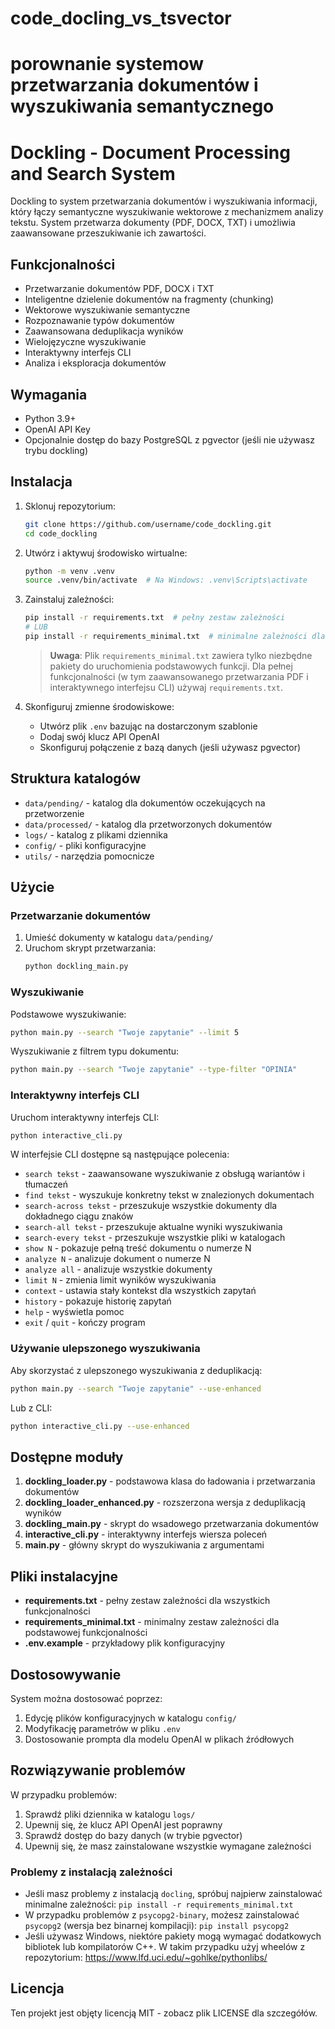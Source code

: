 # code_docling_vs_tsvector
porownanie systemow przetwarzania dokumentów i wyszukiwania semantycznego
=======
# Dockling - Document Processing and Search System

Dockling to system przetwarzania dokumentów i wyszukiwania informacji, który łączy semantyczne wyszukiwanie wektorowe z mechanizmem analizy tekstu. System przetwarza dokumenty (PDF, DOCX, TXT) i umożliwia zaawansowane przeszukiwanie ich zawartości.

## Funkcjonalności

- Przetwarzanie dokumentów PDF, DOCX i TXT
- Inteligentne dzielenie dokumentów na fragmenty (chunking)
- Wektorowe wyszukiwanie semantyczne
- Rozpoznawanie typów dokumentów
- Zaawansowana deduplikacja wyników
- Wielojęzyczne wyszukiwanie
- Interaktywny interfejs CLI
- Analiza i eksploracja dokumentów

## Wymagania

- Python 3.9+
- OpenAI API Key
- Opcjonalnie dostęp do bazy PostgreSQL z pgvector (jeśli nie używasz trybu dockling)

## Instalacja

1. Sklonuj repozytorium:
   ```bash
   git clone https://github.com/username/code_dockling.git
   cd code_dockling
   ```

2. Utwórz i aktywuj środowisko wirtualne:
   ```bash
   python -m venv .venv
   source .venv/bin/activate  # Na Windows: .venv\Scripts\activate
   ```

3. Zainstaluj zależności:
   ```bash
   pip install -r requirements.txt  # pełny zestaw zależności
   # LUB
   pip install -r requirements_minimal.txt  # minimalne zależności dla podstawowej funkcjonalności
   ```
   
   > **Uwaga**: Plik `requirements_minimal.txt` zawiera tylko niezbędne pakiety do uruchomienia podstawowych funkcji. Dla pełnej funkcjonalności (w tym zaawansowanego przetwarzania PDF i interaktywnego interfejsu CLI) używaj `requirements.txt`.

4. Skonfiguruj zmienne środowiskowe:
   - Utwórz plik `.env` bazując na dostarczonym szablonie
   - Dodaj swój klucz API OpenAI
   - Skonfiguruj połączenie z bazą danych (jeśli używasz pgvector)

## Struktura katalogów

- `data/pending/` - katalog dla dokumentów oczekujących na przetworzenie
- `data/processed/` - katalog dla przetworzonych dokumentów
- `logs/` - katalog z plikami dziennika
- `config/` - pliki konfiguracyjne
- `utils/` - narzędzia pomocnicze

## Użycie

### Przetwarzanie dokumentów

1. Umieść dokumenty w katalogu `data/pending/`
2. Uruchom skrypt przetwarzania:
   ```bash
   python dockling_main.py
   ```

### Wyszukiwanie

Podstawowe wyszukiwanie:
```bash
python main.py --search "Twoje zapytanie" --limit 5
```

Wyszukiwanie z filtrem typu dokumentu:
```bash
python main.py --search "Twoje zapytanie" --type-filter "OPINIA"
```

### Interaktywny interfejs CLI

Uruchom interaktywny interfejs CLI:
```bash
python interactive_cli.py
```

W interfejsie CLI dostępne są następujące polecenia:
- `search tekst` - zaawansowane wyszukiwanie z obsługą wariantów i tłumaczeń
- `find tekst` - wyszukuje konkretny tekst w znalezionych dokumentach
- `search-across tekst` - przeszukuje wszystkie dokumenty dla dokładnego ciągu znaków
- `search-all tekst` - przeszukuje aktualne wyniki wyszukiwania
- `search-every tekst` - przeszukuje wszystkie pliki w katalogach
- `show N` - pokazuje pełną treść dokumentu o numerze N
- `analyze N` - analizuje dokument o numerze N
- `analyze all` - analizuje wszystkie dokumenty
- `limit N` - zmienia limit wyników wyszukiwania
- `context` - ustawia stały kontekst dla wszystkich zapytań
- `history` - pokazuje historię zapytań
- `help` - wyświetla pomoc
- `exit` / `quit` - kończy program

### Używanie ulepszonego wyszukiwania

Aby skorzystać z ulepszonego wyszukiwania z deduplikacją:
```bash
python main.py --search "Twoje zapytanie" --use-enhanced
```

Lub z CLI:
```bash
python interactive_cli.py --use-enhanced
```

## Dostępne moduły

1. **dockling_loader.py** - podstawowa klasa do ładowania i przetwarzania dokumentów
2. **dockling_loader_enhanced.py** - rozszerzona wersja z deduplikacją wyników
3. **dockling_main.py** - skrypt do wsadowego przetwarzania dokumentów
4. **interactive_cli.py** - interaktywny interfejs wiersza poleceń
5. **main.py** - główny skrypt do wyszukiwania z argumentami

## Pliki instalacyjne

- **requirements.txt** - pełny zestaw zależności dla wszystkich funkcjonalności
- **requirements_minimal.txt** - minimalny zestaw zależności dla podstawowej funkcjonalności
- **.env.example** - przykładowy plik konfiguracyjny

## Dostosowywanie

System można dostosować poprzez:
1. Edycję plików konfiguracyjnych w katalogu `config/`
2. Modyfikację parametrów w pliku `.env`
3. Dostosowanie prompta dla modelu OpenAI w plikach źródłowych

## Rozwiązywanie problemów

W przypadku problemów:
1. Sprawdź pliki dziennika w katalogu `logs/`
2. Upewnij się, że klucz API OpenAI jest poprawny
3. Sprawdź dostęp do bazy danych (w trybie pgvector)
4. Upewnij się, że masz zainstalowane wszystkie wymagane zależności

### Problemy z instalacją zależności

- Jeśli masz problemy z instalacją `docling`, spróbuj najpierw zainstalować minimalne zależności: `pip install -r requirements_minimal.txt`
- W przypadku problemów z `psycopg2-binary`, możesz zainstalować `psycopg2` (wersja bez binarnej kompilacji): `pip install psycopg2`
- Jeśli używasz Windows, niektóre pakiety mogą wymagać dodatkowych bibliotek lub kompilatorów C++. W takim przypadku użyj wheelów z repozytorium: https://www.lfd.uci.edu/~gohlke/pythonlibs/

## Licencja

Ten projekt jest objęty licencją MIT - zobacz plik LICENSE dla szczegółów.

